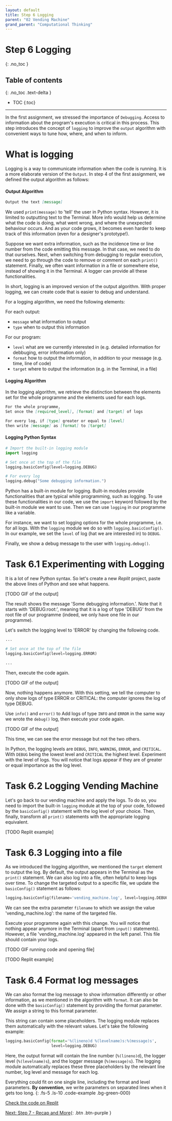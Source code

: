 ```yaml
---
layout: default
title: Step 6 Logging
parent: "02 Vending Machine"
grand_parent: "Computational Thinking"
---
```


# Step 6 Logging
{: .no_toc }

## Table of contents
{: .no_toc .text-delta }

- TOC
{:toc}

---

In the first assignment, we stressed the importance of `Debugging`. Access to information about the program's execution is critical in this process. This step introduces the concept of `logging` to improve the `output` algorithm with convenient ways to tune how, where, and when to inform.


# What is logging

Logging is a way to communicate information when the code is running. It is a more elaborate version of the `Output`. In step 4 of the first assignment, we defined the output algorithm as follows:

#### Output Algorithm

```markdown
Output the text [message]
```

We used `print(message)` to 'tell' the user in Python syntax. However, it is limited to outputting text to the Terminal. More info would help us determine what the code is doing, what went wrong, and where the unexpected behaviour occurs. And as your code grows, it becomes even harder to keep track of this information (even for a designer's prototype!).

Suppose we want extra information, such as the incidence time or line number from the code emitting this message. In that case, we need to do that ourselves. Next, when switching from debugging to regular execution, we need to go through the code to remove or comment on each `print()` statement. Finally, we often want information in a file or somewhere else, instead of showing it in the Terminal. A logger can provide all these functionalities.

In short, logging is an improved version of the output algorithm. With proper logging, we can create code that is easier to debug and understand.

For a logging algorithm, we need the following elements:

For each output:

* `message` what information to output
* `type` when to output this information

For our program:

* `level` what are we currently interested in (e.g. detailed information for debbuging, error information only) 
* `format` how to output the information, in addition to your message (e.g. time, line of code)
* `target` where to output the information (e.g. in the Terminal, in a file)

#### Logging Algorithm

In the logging algorithm, we retrieve the distinction between the elements set for the whole programme and the elements used for each logs.

```markdown
For the whole programme,
Set once the [required_level], [format] and [target] of logs

For every log, if [type] greater or equal to [level]
then write [message] as [format] to [target]
```

#### Logging Python Syntax

```python
# Import the built-in logging module
import logging

# Set once at the top of the file
logging.basicConfig(level=logging.DEBUG)

# For every log
logging.debug("Some debugging information.")
```

Python has a built-in module for logging. Built-in modules provide functionalities that are typical while programming, such as logging. To use these functionalities in our code, we use the `import` keyword followed by the built-in module we want to use. Then we can use `logging` in our programme like a variable.

For instance, we want to set logging options for the whole programme, i.e. for all logs. With the `logging` module we do so with `logging.basicConfig()`. In our example, we set the `level` of log (hat we are interested in) to `DEBUG`.

Finally, we show a debug message to the user with `logging.debug()`.

# Task 6.1 Experimenting with Logging

It is a lot of new Python syntax. So let's create a new _Replit_ project, paste the above lines of Python and see what happens.

[TODO GIF of the output]

The result shows the message 'Some debugging information.'. Note that it starts with 'DEBUG:root:', meaning that it is a log of type 'DEBUG' from the root file of our programme (indeed, we only have one file in our programme).

Let's switch the logging level to 'ERROR' by changing the following code.

```python
...

# Set once at the top of the file
logging.basicConfig(level=logging.ERROR)

...
```

Then, execute the code again.

[TODO GIF of the output]

Now, nothing happens anymore. With this setting, we tell the computer to only show logs of type ERROR or CRITICAL: the computer ignores the log of type DEBUG.

Use `info()` and `error()`  to Add logs of type `INFO` and `ERROR` in the same way we wrote the `debug()` log, then execute your code again.

[TODO GIF of the output]

This time, we can see the error message but not the two others.

In Python, the logging levels are `DEBUG`, `INFO`, `WARNING`, `ERROR`, and `CRITICAL`. With `DEBUG` being the lowest level and `CRITICAL` the highest level. Experiment with the level of logs. You will notice that logs appear if they are of greater or equal importance as the log level.

# Task 6.2 Logging Vending Machine

Let's go back to our vending machine and apply the logs. To do so, you need to import the built-in `logging` module at the top of your code, followed by the `basicConfig()` statement with the log level of your choice. Then, finally, transform all `print()` statements with the appropriate logging equivalent.

[TODO Replit example]

# Task 6.3 Logging into a file

As we introduced the logging algorithm, we mentioned the `target` element to output the log. By default, the output appears in the Terminal as the `print()` statement. We can also log into a file, often helpful to keep logs over time. To change the targeted output to a specific file, we update the `basicConfig()` statement as follows:

```python
logging.basicConfig(filename='vending_machine.log', level=logging.DEBUG)
```

We can see the extra parameter `filename` to which we assign the value 'vending_machine.log': the name of the targeted file.

Execute your programme again with this change. You will notice that nothing appear anymore in the Terminal (apart from `input()` statements). However, a file 'vending_machine.log' appeared in the left panel. This file should contain your logs.

[TODO GIF running code and opening file]

[TODO Replit example]

# Task 6.4 Format log messages

We can also format the log message to show information differently or other information, as we mentioned in the algorithm with `format`. It can also be done with the `basicConfig()` statement by providing the format parameter. We assign a string to this format parameter.

This string can contain some placeholders. The logging module replaces them automatically with the relevant values. Let's take the following example:

```python
logging.basicConfig(format='%(lineno)d %(levelname)s:%(message)s',
                    level=logging.DEBUG)
```

Here, the output format will contain the line number (`%(lineno)d`), the logger level (`%(levelname)s`), and the logger message (`%(message)s`). The logging module automatically replaces these three placeholders by the relevant line number, log level and message for each log.

Everything could fit on one single line, including the format and level parameters. **By convention**, we write parameters on separated lines when it gets too long.
{: .fs-5 .ls-10 .code-example .bg-green-000}

[Check the code on Replit](https://replit.com/@cvdvalk/FarCreepyBracket)

[Next: Step 7 - Recap and More]({{site.baseurl}}/computational-thinking/02-vending-machine/step7){: .btn .btn-purple }